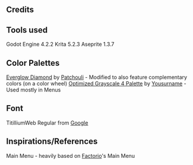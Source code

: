 ## Credits

## Tools used
Godot Engine 4.2.2
Krita 5.2.3
Aseprite 1.3.7

## Color Palettes
[Everglow Diamond](https://lospec.com/palette-list/everglow-diamond) by [Patchouli](https://lospec.com/patchoulitei) - Modified to also feature complementary colors (on a color wheel)
[Optimized Grayscale 4 Palette](https://lospec.com/palette-list/optimized-grayscale-4) by [Yousurname](https://lospec.com/yousurname) - Used mostly in Menus

## Font
TitilliumWeb Regular from [Google](https://fonts.adobe.com/foundries/google)

## Inspirations/References
Main Menu - heavily based on [Factorio](https://factorio.com/)'s Main Menu
